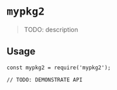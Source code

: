 # `mypkg2`

> TODO: description

## Usage

```
const mypkg2 = require('mypkg2');

// TODO: DEMONSTRATE API
```
